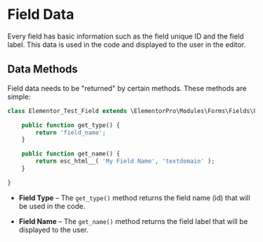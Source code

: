# Field Data

<Badge type="tip" vertical="top" text="Elementor Pro" /> <Badge type="warning" vertical="top" text="Advanced" />

Every field has basic information such as the field unique ID and the field label. This data is used in the code and displayed to the user in the editor.

## Data Methods

Field data needs to be "returned" by certain methods. These methods are simple:

```php
class Elementor_Test_Field extends \ElementorPro\Modules\Forms\Fields\Field_Base {

	public function get_type() {
		return 'field_name';
	}

	public function get_name() {
		return esc_html__( 'My Field Name', 'textdomain' );
	}

}
```

* **Field Type** – The `get_type()` method returns the field name (id) that will be used in the code.

* **Field Name** – The `get_name()` method returns the field label that will be displayed to the user.
